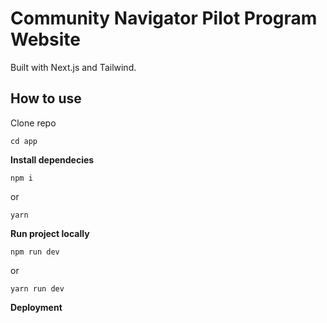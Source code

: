 # Community Navigator Pilot Program Website

Built with Next.js and Tailwind.

## How to use
Clone repo

```
cd app
```

**Install dependecies**

```
npm i
```
or

```
yarn
```

**Run project locally**

```
npm run dev
```

or

```
yarn run dev
```

**Deployment**


